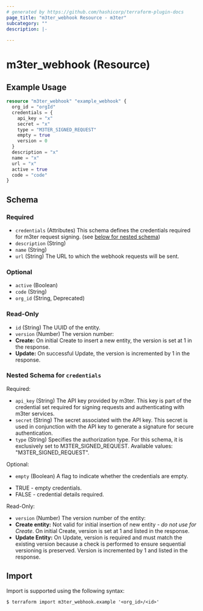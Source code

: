 ```yaml
---
# generated by https://github.com/hashicorp/terraform-plugin-docs
page_title: "m3ter_webhook Resource - m3ter"
subcategory: ""
description: |-
  
---
```


# m3ter_webhook (Resource)



## Example Usage

```terraform
resource "m3ter_webhook" "example_webhook" {
  org_id = "orgId"
  credentials = {
    api_key = "x"
    secret = "x"
    type = "M3TER_SIGNED_REQUEST"
    empty = true
    version = 0
  }
  description = "x"
  name = "x"
  url = "x"
  active = true
  code = "code"
}
```

<!-- schema generated by tfplugindocs -->
## Schema

### Required

- `credentials` (Attributes) This schema defines the credentials required for m3ter request signing. (see [below for nested schema](#nestedatt--credentials))
- `description` (String)
- `name` (String)
- `url` (String) The URL to which the webhook requests will be sent.

### Optional

- `active` (Boolean)
- `code` (String)
- `org_id` (String, Deprecated)

### Read-Only

- `id` (String) The UUID of the entity.
- `version` (Number) The version number:
- **Create:** On initial Create to insert a new entity, the version is set at 1 in the response.
- **Update:** On successful Update, the version is incremented by 1 in the response.

<a id="nestedatt--credentials"></a>
### Nested Schema for `credentials`

Required:

- `api_key` (String) The API key provided by m3ter. This key is part of the credential set required for signing requests and authenticating with m3ter services.
- `secret` (String) The secret associated with the API key. This secret is used in conjunction with the API key to generate a signature for secure authentication.
- `type` (String) Specifies the authorization type. For this schema, it is exclusively set to M3TER_SIGNED_REQUEST.
Available values: "M3TER_SIGNED_REQUEST".

Optional:

- `empty` (Boolean) A flag to indicate whether the credentials are empty. 

* TRUE - empty credentials.
* FALSE - credential details required.

Read-Only:

- `version` (Number) The version number of the entity:
- **Create entity:** Not valid for initial insertion of new entity - *do not use for Create*. On initial Create, version is set at 1 and listed in the response.
- **Update Entity:**  On Update, version is required and must match the existing version because a check is performed to ensure sequential versioning is preserved. Version is incremented by 1 and listed in the response.

## Import

Import is supported using the following syntax:

```shell
$ terraform import m3ter_webhook.example '<org_id>/<id>'
```
